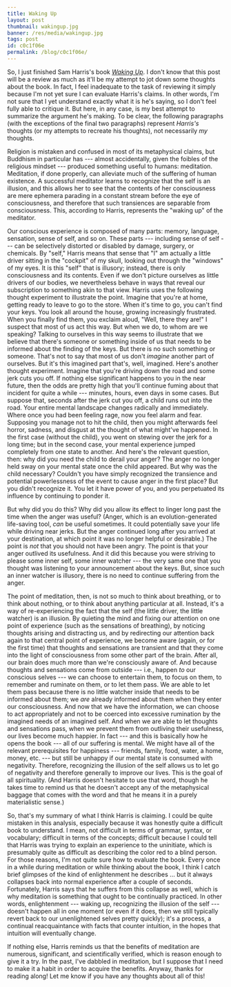 ```yaml
---
title: Waking Up
layout: post
thumbnail: wakingup.jpg
banner: /res/media/wakingup.jpg
tags: post
id: c0c1f06e
permalink: /blog/c0c1f06e/
---
```


So, I just finished Sam Harris's book [_Waking Up_](https://www.amazon.com/Waking-Up-Spirituality-Without-Religion/dp/1451636024/ref=sr_1_1?ie=UTF8&qid=1518710320&sr=8-1&keywords=sam+harris+waking+up). I don't know that this post will be a review as much as it'll be my attempt to jot down some thoughts about the book. In fact, I feel inadequate to the task of reviewing it simply because I'm not yet sure I can evaluate Harris's claims. In other words, I'm not sure that I yet understand exactly what it is he's saying, so I don't feel fully able to critique it. But here, in any case, is my best attempt to summarize the argument he's making. To be clear, the following paragraphs (with the exceptions of the final two paragraphs) represent _Harris's_ thoughts (or my attempts to recreate his thoughts), not necessarily _my_ thoughts.

Religion is mistaken and confused in most of its metaphysical claims, but Buddhism in particular has --- almost accidentally, given the foibles of the religious mindset --- produced something useful to humans: meditation. Meditation, if done properly, can alleviate much of the suffering of human existence. A successful meditator learns to recognize that the self is an illusion, and this allows her to see that the contents of her consciousness are mere ephemera parading in a constant stream before the eye of consciousness, and therefore that such transiences are separable from consciousness. This, according to Harris, represents the "waking up" of the meditator.

Our conscious experience is composed of many parts: memory, language, sensation, sense of self, and so on. These parts --- including sense of self --- can be selectively distorted or disabled by damage, surgery, or chemicals. By "self," Harris means that sense that "I" am actually a little driver sitting in the "cockpit" of my skull, looking out through the "windows" of my eyes. It is this "self" that is illusory; instead, there is only consciousness and its contents. Even if we don't picture ourselves as little drivers of our bodies, we nevertheless behave in ways that reveal our subscription to something akin to that view. Harris uses the following thought experiment to illustrate the point. Imagine that you're at home, getting ready to leave to go to the store. When it's time to go, you can't find your keys. You look all around the house, growing increasingly frustrated. When you finally find them, you exclaim aloud, "Well, there they are!" I suspect that most of us act this way. But when we do, to whom are we speaking? Talking to ourselves in this way seems to illustrate that we believe that there's someone or something inside of us that needs to be informed about the finding of the keys. But there is no such something or someone. That's not to say that most of us don't _imagine_ another part of ourselves. But it's this imagined part that's, well, imagined. Here's another thought experiment. Imagine that you're driving down the road and some jerk cuts you off. If nothing else significant happens to you in the near future, then the odds are pretty high that you'll continue fuming about that incident for quite a while --- minutes, hours, even days in some cases. But suppose that, seconds after the jerk cut you off, a child runs out into the road. Your entire mental landscape changes radically and immediately. Where once you had been feeling rage, now you feel alarm and fear. Supposing you manage not to hit the child, then you might afterwards feel horror, sadness, and disgust at the thought of what might've happened. In the first case (without the child), you went on stewing over the jerk for a long time; but in the second case, your mental experience jumped completely from one state to another. And here's the relevant question, then: why did you need the child to derail your anger? The anger no longer held sway on your mental state once the child appeared. But why was the child necessary? Couldn't you have simply recognized the transience and potential powerlessness of the event to cause anger in the first place? But you didn't recognize it. You let it have power of you, and you perpetuated its influence by continuing to ponder it.

But why did you do this? Why did you allow its effect to linger long past the time when the anger was useful? (Anger, which is an evolution-generated life-saving tool, _can_ be useful sometimes. It could potentially save your life while driving near jerks. But the anger continued long after you arrived at your destination, at which point it was no longer helpful or desirable.) The point is _not_ that you should not have been angry. The point is that your anger outlived its usefulness. And it did this because you were striving to please some inner self, some inner watcher --- the very same one that you thought was listening to your announcement about the keys. But, since such an inner watcher is illusory, there is no need to continue suffering from the anger.

The point of meditation, then, is not so much to think about breathing, or to think about nothing, or to think about anything particular at all. Instead, it's a way of re-experiencing the fact that the self (the little driver, the little watcher) is an illusion. By quieting the mind and fixing our attention on one point of experience (such as the sensations of breathing), by noticing thoughts arising and distracting us, and by redirecting our attention back again to that central point of experience, we become aware (again, or for the first time) that thoughts and sensations are transient and that they come into the light of consciousness from some other part of the brain. After all, our brain does much more than we're consciously aware of. And because thoughts and sensations come from outside --- i.e., happen _to_ our conscious selves --- we can choose to entertain them, to focus on them, to remember and ruminate on them, or to let them pass. We are able to let them pass because there is no little watcher inside that needs to be informed about them; we _are_ already informed about them when they enter our consciousness. And now that we have the information, we can choose to act appropriately and not to be coerced into excessive rumination by the imagined needs of an imagined self. And when we are able to let thoughts and sensations pass, when we prevent them from outliving their usefulness, our lives become much happier. In fact --- and this is basically how he opens the book --- all of our suffering is mental. We might have all of the relevant prerequisites for happiness --- friends, family, food, water, a home, money, etc. --- but still be unhappy if our mental state is consumed with negativity. Therefore, recognizing the illusion of the self allows us to let go of negativity and therefore generally to improve our lives. This is the goal of all spirituality. (And Harris doesn't hesitate to use that word, though he takes time to remind us that he doesn't accept any of the metaphysical baggage that comes with the word and that he means it in a purely materialistic sense.)

So, that's my summary of what I think Harris is claiming. I could be quite mistaken in this analysis, especially because it was honestly quite a difficult book to understand. I mean, not difficult in terms of grammar, syntax, or vocabulary; difficult in terms of the concepts; difficult because I could tell that Harris was trying to explain an experience to the uninitiate, which is presumably quite as difficult as describing the color red to a blind person. For those reasons, I'm not quite sure how to evaluate the book. Every once in a while during meditation or while thinking about the book, I think I catch brief glimpses of the kind of enlightenment he describes ... but it always collapses back into normal experience after a couple of seconds. Fortunately, Harris says that he suffers from this collapse as well, which is why meditation is something that ought to be continually practiced. In other words, enlightenment --- waking up, recognizing the illusion of the self --- doesn't happen all in one moment (or even if it does, then we still typically revert back to our unenlightened selves pretty quickly); it's a process, a continual reacquaintance with facts that counter intuition, in the hopes that intuition will eventually change.

If nothing else, Harris reminds us that the benefits of meditation are numerous, significant, and scientifically verified, which is reason enough to give it a try. In the past, I've dabbled in meditation, but I suppose that I need to make it a habit in order to acquire the benefits. Anyway, thanks for reading along! Let me know if you have any thoughts about all of this!
